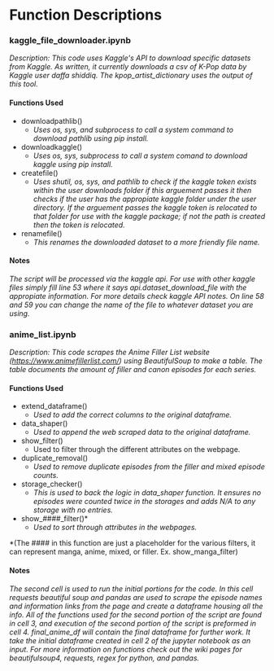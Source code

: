 # Function Descriptions

### **kaggle_file_downloader.ipynb**

*Description: This code uses Kaggle's API to download specific datasets from Kaggle. As written, it currently downloads a csv of K-Pop data by Kaggle user _daffa shiddiq_. The kpop_artist_dictionary uses the output of this tool.*

#### Functions Used

* downloadpathlib()
  * *Uses os, sys, and subprocess to call a system command to download pathlib using pip install.*
* downloadkaggle()
  * *Uses os, sys, subprocess to call a system comand to download kaggle using pip install.*
* createfile()
  * *Uses shutil, os, sys, and pathlib to check if the kaggle token exists within the user downloads folder if this arguement passes it then checks if the user has the appropiate kaggle folder under the user directory. If the arguement passes the kaggle token is relocated to that folder for use with the kaggle package; if not the path is created then the token is relocated.*
* renamefile()
  * *This renames the downloaded dataset to a more friendly file name.*

#### Notes

*The script will be processed via the kaggle api. For use with other kaggle files simply fill line 53 where it says api.dataset_download_file with the appropiate information. For more details check kaggle API notes. On line  58 and 59 you can change the name of the file to whatever dataset you are using.*

### **anime_list.ipynb**

*Description: This code scrapes the Anime Filler List website (https://www.animefillerlist.com/) using BeautifulSoup to make a table. The table documents the amount of filler and canon episodes for each series.*

#### Functions Used

* extend_dataframe()
  * *Used to add the correct columns to the original dataframe.*
* data_shaper()
  * *Used to append the web scraped data to the original dataframe.*
* show_filter()
  * Used to filter through the different attributes on the webpage.
* duplicate_removal()
  * *Used to remove duplicate episodes from the filler and mixed episode counts.*
* storage_checker()
  * *This is used to back the logic in data_shaper function. It ensures no episodes were counted twice in the storages and adds N/A to any storage with no entries.*
* show_####_filter()*
  * *Used to sort through attributes in the webpages.*

*(The #### in this function are just a placeholder for the various filters, it can represent manga, anime, mixed, or filler. Ex. show_manga_filter)

#### Notes

*The second cell is used to run the initial portions for the code. In this cell requests beautiful soup and pandas are used to scrape the episode names and information links from the page and create a dataframe housing all the info. All of the functions used for the second portion of the script are found in cell 3, and execution of the second portion of the script is preformed in cell 4. final_anime_df will contain the final dataframe for further work. It take the initial dataframe created in cell 2 of the jupyter notebook as an input. For more information on functions check out the wiki pages for beautifulsoup4, requests, regex for python, and pandas.*
